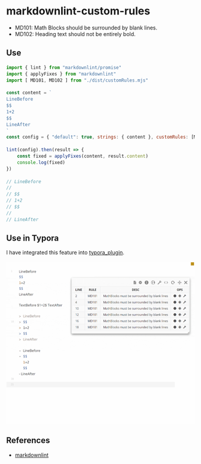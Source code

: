 # markdownlint-custom-rules

- MD101: Math Blocks should be surrounded by blank lines.
- MD102: Heading text should not be entirely bold.

## Use

```javascript
import { lint } from "markdownlint/promise"
import { applyFixes } from "markdownlint"
import [ MD101, MD102 ] from "./dist/customRules.mjs"

const content = `
LineBefore
$$
1+2
$$
LineAfter
`
const config = { "default": true, strings: { content }, customRules: [MD101] }

lint(config).then(result => {
    const fixed = applyFixes(content, result.content)
    console.log(fixed)
})

// LineBefore
//
// $$
// 1+2
// $$
//
// LineAfter
```



## Use in Typora

I have integrated this feature into [typora_plugin](https://github.com/obgnail/typora_plugin).



![markdownlint-rule-math](./assets/markdownlint-rule-math.gif)



## References

- [markdownlint](https://github.com/DavidAnson/markdownlint/blob/main/doc/CustomRules.md)
